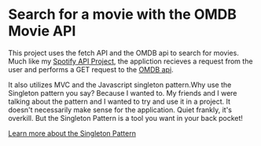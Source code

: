 # Search for a movie with the OMDB Movie API
This project uses the fetch API and the OMDB api to search for movies. Much like my [Spotify API Project](https://github.com/jonathandavidpollock/spotifyAPI),
the appliction recieves a request from the user and performs a GET request to the [OMDB api](http://www.omdbapi.com/).

It also utilizes MVC and the Javascript singleton pattern.Why use the Singleton pattern you say? Because I wanted to. My friends and I were talking about the pattern
and I wanted to try and use it in a project. It doesn't necessarily make sense for the application. Quiet frankly, it's overkill. But the Singleton Pattern
is a tool you want in your back pocket!

[Learn more about the Singleton Pattern](https://en.wikipedia.org/wiki/Singleton_pattern)
